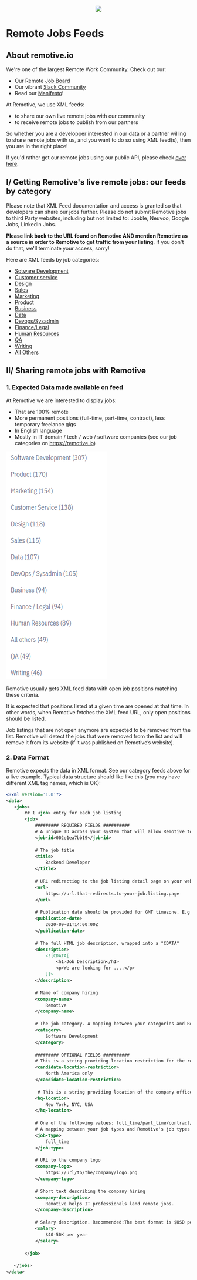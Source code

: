 <p align=center>
<a href="https://remotive.io">
<img src="https://remotive.io/logo"/>    
</a>
</p>

# Remote Jobs Feeds

## About remotive.io
We're one of the largest Remote Work Community. Check out our:
- Our Remote [Job Board](https://remotive.io)
- Our vibrant [Slack Community](https://remotive.io/community)
- Read our [Manifesto](https://remotive.io/manifesto)!


At Remotive, we use XML feeds:
* to share our own live remote jobs with our community
* to receive remote jobs to publish from our partners

So whether you are a developper interested in our data or a partner willing to share remote jobs with us, and you want to do so using XML feed(s), then you are in the right place!

If you'd rather get our remote jobs using our public API, please check [over here](https://github.com/remotive-io/remote-jobs-api).

## I/ Getting Remotive's live remote jobs: our feeds by category

Please note that XML Feed documentation and access is granted so that developers can share our jobs further. Please do not submit Remotive jobs to third Party websites, including but not limited to: Jooble, Neuvoo, Google Jobs, LinkedIn Jobs. 

**Please link back to the URL found on Remotive AND mention Remotive as a source in order to Remotive to get traffic from your listing**. If you don't do that, we'll terminate your access, sorry! 

Here are XML feeds by job categories:
- [Sotware Development](https://remotive.io/remote-jobs/software-dev/feed)
- [Customer service](https://remotive.io/remote-jobs/customer-support/feed)
- [Design](https://remotive.io/remote-jobs/design/feed)
- [Sales](https://remotive.io/remote-jobs/sales/feed)
- [Marketing](https://remotive.io/remote-jobs/marketing/feed)
- [Product](https://remotive.io/remote-jobs/product/feed)
- [Business](https://remotive.io/remote-jobs/business/feed)
- [Data](https://remotive.io/remote-jobs/data/feed)
- [Devops/Sysadmin](https://remotive.io/remote-jobs/devops/feed)
- [Finance/Legal](https://remotive.io/remote-jobs/finance-legal/feed)
- [Human Resources](https://remotive.io/remote-jobs/hr/feed)
- [QA](https://remotive.io/remote-jobs/qa/feed)
- [Writing](https://remotive.io/remote-jobs/writing/feed)
- [All Others](https://remotive.io/remote-jobs/all-others/feed)

## II/ Sharing remote jobs with Remotive

### 1. Expected Data made available on feed

At Remotive we are interested to display jobs:
- That are 100% remote
- More permanent positions (full-time, part-time, contract), less temporary freelance gigs
- In English language
- Mostly in IT domain / tech / web / software companies (see our job categories on https://remotive.io)

![Remotive's categories](/images/categories.png)

Remotive usually gets XML feed data with open job positions matching these criteria.

It is expected that positions listed at a given time are opened at that time. In other words, when Remotive fetches the XML feed URL, only open positions should be listed. 

Job listings that are not open anymore are expected to be removed from the list. Remotive will detect the jobs that were removed from the list and will remove it from its website (if it was published on Remotive’s website).

### 2. Data Format

Remotive expects the data in XML format. 
See our category feeds above for a live example.
Typical data structure should like like this (you may have different XML tag names, which is OK):

```xml
<?xml version='1.0'?>
<data>
   <jobs>
       ## 1 <job> entry for each job listing
       <job>
           ######### REQUIRED FIELDS ##########
           # A unique ID across your system that will allow Remotive to identify this job listing
           <job-id>002e1ea7bb19</job-id>

           # The job title
           <title>
               Backend Developer
           </title>

           # URL redirectiog to the job listing detail page on your website
           <url>
               https://url.that-redirects.to-your-job.listing.page
           </url>

           # Publication date should be provided for GMT timezone. E.g for 1st of September 2020 at 14:00:00 GMT:
           <publication-date>
               2020-09-01T14:00:00Z
           </publication-date>

           # The full HTML job description, wrapped into a "CDATA"
           <description>
               <![CDATA[
                   <h1>Job Description</h1>
                   <p>We are looking for ....</p>
               ]]>
           </description>

           # Name of company hiring
           <company-name>
               Remotive
           </company-name>

           # The job category. A mapping between your categories and Remotive's category may be discussed.
           <category>
               Software Development
           </category>

           ######### OPTIONAL FIELDS ##########
           # This is a string providing location restriction for the remote candidate
           <candidate-location-restriction>
               North America only
           </candidate-location-restriction>

            # This is a string providing location of the company offices, eg:
           <hq-location>
               New York, NYC, USA
           </hq-location>

           # One of the following values: full_time/part_time/contract/freelance/internship/other.
           # A mapping between your job types and Remotive's job types may be discussed.
           <job-type>
               full_time
           </job-type>

           # URL to the company logo
           <company-logo>
               https://url/to/the/company/logo.png
           </company-logo>

           # Short text describing the company hiring
           <company-description>
               Remotive helps IT professionals land remote jobs.
           </company-description>

           # Salary description. Recommended:The best format is $USD per year with no other text.
           <salary>
               $40-50K per year
           </salary>

       </job>

   </jobs>
</data>


```

